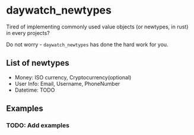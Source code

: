 # daywatch_newtypes

Tired of implementing commonly used value objects (or newtypes, in rust) in every projects?

Do not worry - `daywatch_newtypes` has done the hard work for you.

## List of newtypes

- Money: ISO currency, Cryptocurrency(optional)
- User Info: Email, Username, PhoneNumber
- Datetime: TODO

## Examples

### TODO: Add examples
